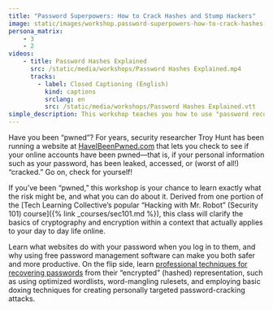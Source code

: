 ```yaml
---
title: "Password Superpowers: How to Crack Hashes and Stump Hackers"
image: static/images/workshop.password-superpowers-how-to-crack-hashes-and-stump-hackers.square.png
persona_matrix:
    - 3
    - 2
videos:
    - title: Password Hashes Explained
      src: /static/media/workshops/Password Hashes Explained.mp4
      tracks:
        - label: Closed Captioning (English)
          kind: captions
          srclang: en
          src: /static/media/workshops/Password Hashes Explained.vtt
simple_description: This workshop teaches you how to use "password recovery" tools to find out what the password of a given user account or password-protected file is. By using free software programs that automates a technique called hash cracking, you can find out exactly how strong (or not) your own passwords are. Also in this workshop, you'll learn about password and secrets management apps that help you practice good password hygiene so that you don't reuse passwords or use weak passwords that don't offer as much protection as you might have thought before you learned how easy it can be to "crack" encrypted passwords yourself.
---
```


Have you been &ldquo;pwned&rdquo;? For years, security researcher Troy Hunt has been running a website at [HaveIBeenPwned.com](https://haveibeenpwned.com/) that lets you check to see if your online accounts have been pwned—that is, if your personal information such as your password, has been leaked, accessed, or (worst of all!) &ldquo;cracked.&rdquo; Go on, check for yourself!

If you&rsquo;ve been &ldquo;pwned,&rdquo; this workshop is your chance to learn exactly what the risk might be, and what you can do about it. Derived from one portion of the [Tech Learning Collective&rsquo;s popular &ldquo;Hacking with Mr. Robot&rdquo; (Security 101) course]({% link _courses/sec101.md %}), this class will clarify the basics of cryptography and encryption within a context that actually applies to your day to day life online.

Learn what websites do with your password when you log in to them, and why using free password management software can make you both safer and more productive. On the flip side, learn [professional techniques for recovering passwords](https://github.com/AnarchoTechNYC/meta/blob/master/train-the-trainers/mr-robots-netflix-n-hack/week-2/strengthening-passwords-to-defend-against-john/README.md) from their &ldquo;encrypted&rdquo; (hashed) representation, such as using optimized wordlists, word-mangling rulesets, and employing basic doxing techniques for creating personally targeted password-cracking attacks.
